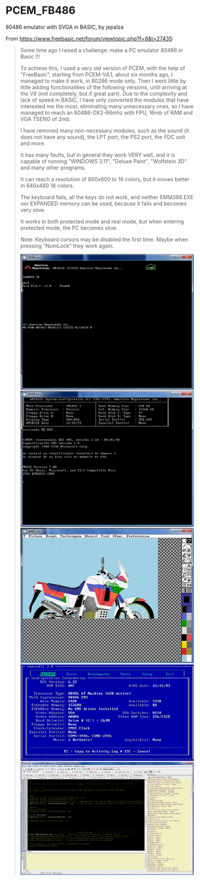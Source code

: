 # PCEM_FB486
80486 emulator with SVGA in BASIC, by jepalza

From https://www.freebasic.net/forum/viewtopic.php?f=8&t=27435:

> Some time ago I raised a challenge: make a PC emulator 80486 in Basic !!!
> 
> To achieve this, I used a very old version of PCEM, with the help of "FreeBasic", starting from PCEM-V4.1, about six months ago, I managed to make it work, in 80286 mode only. Then I went little by little adding functionalities of the following versions, until arriving at the V8 (not completely, but if great part). Due to the complexity and lack of speed in BASIC, I have only converted the modules that have interested me the most, eliminating many unnecessary ones, so I have managed to reach an 80486-DX2-66mhz with FPU, 16mb of RAM and VGA TSENG of 2mb.
>
> I have removed many non-necessary modules, such as the sound (it does not have any sound), the LPT port, the PS2 port, the FDC unit and more.
>
> It has many faults, but in general they work VERY well, and it is capable of running "WINDOWS 3.11", "Deluxe Paint", "Wolfstein 3D" and many other programs.
>
> It can reach a resolution of 800x600 to 16 colors, but it moves better in 640x480 16 colors.
>
> The keyboard fails, all the keys do not work, and neither EMM386.EXE nor EXPANDED memory can be used, because it fails and becomes very slow.
>
> It works in both protected mode and real mode, but when entering protected mode, the PC becomes slow.
>
> Note: Keyboard cursors may be disabled the first time. Maybe when pressing "NumLock" they work again.
> 
> ![fb80486_bios.jpg](fb80486_bios.jpg)
> ![fb80486_dos1.jpg](fb80486_dos1.jpg)
> ![fb80486_dos2.jpg](fb80486_dos2.jpg)
> ![fb80486_dos3.jpg](fb80486_dos3.jpg)
> ![fb80486_principal.jpg](fb80486_principal.jpg)
